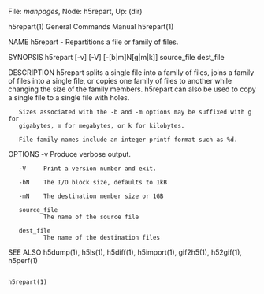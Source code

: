 File: *manpages*,  Node: h5repart,  Up: (dir)

h5repart(1)                 General Commands Manual                h5repart(1)



NAME
       h5repart - Repartitions a file or family of files.

SYNOPSIS
       h5repart [-v] [-V] [-[b|m]N[g|m|k]] source_file dest_file

DESCRIPTION
       h5repart splits a single file into a family of files, joins a family of
       files into a single file, or copies one  family  of  files  to  another
       while  changing  the  size  of the family members. h5repart can also be
       used to copy a single file to a single file with holes.

       Sizes associated with the -b and -m options may be suffixed with g  for
       gigabytes, m for megabytes, or k for kilobytes.

       File family names include an integer printf format such as %d.

OPTIONS
       -v     Produce verbose output.

       -V     Print a version number and exit.

       -bN    The I/O block size, defaults to 1kB

       -mN    The destination member size or 1GB

       source_file
              The name of the source file

       dest_file
              The name of the destination files

SEE ALSO
       h5dump(1),   h5ls(1),  h5diff(1),  h5import(1),  gif2h5(1),  h52gif(1),
       h5perf(1)



                                                                   h5repart(1)
